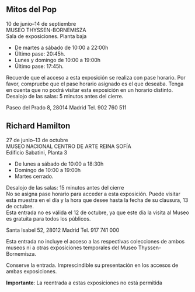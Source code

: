 <section id="exhibitions">
  <div class="container inner-sm">
    <div class="row animate">
      <div class="col-sm-6 inner-bottom-sm">
        <h2>Mitos del Pop </h2>
        <p>10 de junio–14 de septiembre <br>
          MUSEO THYSSEN-BORNEMISZA <br>
          <span class="text-small">Sala de exposiciones. Planta baja</span>
        </p>
        <div class="row">
          <div class="col-lg-6">
            <ul class="list-unstyled">
              <li>De martes a sábado de 10:00 a 22:00h</li>
              <li>Último pase: 20:45h.</li>
              <li>Lunes y domingo de 10:00 a 19:00h</li>
              <li>Último pase: 17:45h.</li>
            </ul>
          </div>
        </div>
        <p class="text-small">Recuerde que el acceso a esta exposición se realiza con pase horario. Por favor, compruebe que el pase horario asignado es el que deseaba. Tenga en cuenta que no podrá visitar esta exposición en un horario distinto. <br>Desalojo de las salas: 5 minutos antes del cierre.</p>
        <p class="text-small">Paseo del Prado 8, 28014 Madrid Tel. 902 760 511</p>      
      </div>
      <div class="col-sm-6 inner-bottom-sm">
        <h2>Richard Hamilton</h2>
        <p>27 de junio–13 de octubre <br>
          MUSEO NACIONAL CENTRO DE ARTE REINA SOFÍA <br>
          <span class="text-small">Edificio Sabatini, Planta 3</span>
        </p>
        <div class="row">     
          <div class="col-lg-6">
            <ul class="list-unstyled">
              <li>De lunes a sábado de 10:00 a 18:30h</li>
              <li>Domingo de 10:00 a 19:00h</li>
              <li>Martes cerrado.</li>
            </ul>
          </div>
        </div>
        <p class="text-small">Desalojo de las salas: 15 minutos antes del cierre<br>
          No se asigna pase horario para acceder a esta exposición. Puede visitar esta muestra en el día y la hora que desee hasta la fecha de su clausura, 13 de octubre.<br>
          Esta entrada no es válida el 12 de octubre, ya que este día la visita al Museo es gratuita para todos los públicos.</p>
        <p class="text-small">Santa Isabel 52, 28012 Madrid Tel. 917 741 000</p>
      </div> 
    </div>
    <div class="light-bg">
      <div class="row">
        <div class="col-sm-6 inner-bottom-xs">
          <p>Esta entrada no incluye el acceso a las respectivas colecciones de ambos museos ni a otras exposiciones temporales del Museo Thyssen-Bornemisza.</p>
        </div>
        <div class="col-sm-6 inner-bottom-xs">
          <p>Conserve la entrada. Imprescindible su presentación en los accesos de ambas exposiciones.</p> 
        </div>
      </div>
      <p><strong>Importante</strong>: La reentrada a estas exposiciones no está permitida</p>
    </div>
  </div>
</section>
